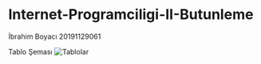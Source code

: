 # Internet-Programciligi-II-Butunleme
İbrahim Boyacı 20191129061

Tablo Şeması
![Tablolar](https://github.com/KeyofGeek/Internet-Programciligi-II-Butunleme/assets/44682918/d5bdf45f-9b33-4091-b579-b4348930057a)
